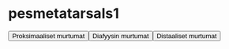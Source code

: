 # pesmetatarsals1

<button id="pesmetatarsals1_proksimaalinen">Proksimaaliset murtumat</button><button id="pesmetatarsals1_diafyysi">Diafyysin murtumat</button><button id="pesmetatarsals1_distaalinen">Distaaliset murtumat</button>

